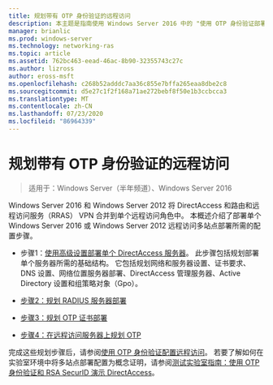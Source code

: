 ```yaml
---
title: 规划带有 OTP 身份验证的远程访问
description: 本主题是指南使用 Windows Server 2016 中的 "使用 OTP 身份验证部署远程访问" 指南的一部分。
manager: brianlic
ms.prod: windows-server
ms.technology: networking-ras
ms.topic: article
ms.assetid: 762bc463-eead-46ac-8b90-32355743c27c
ms.author: lizross
author: eross-msft
ms.openlocfilehash: c268b52adddc7aa36c855e7bffa265eaa8dbe2c8
ms.sourcegitcommit: d5e27c1f2f168a71ae272bebf8f50e1b3ccbcca3
ms.translationtype: MT
ms.contentlocale: zh-CN
ms.lasthandoff: 07/23/2020
ms.locfileid: "86964339"
---
```

# <a name="plan-remote-access-with-otp-authentication"></a>规划带有 OTP 身份验证的远程访问

>适用于：Windows Server（半年频道）、Windows Server 2016

 Windows Server 2016 和 Windows Server 2012 将 DirectAccess 和路由和远程访问服务（RRAS） VPN 合并到单个远程访问角色中。 本概述介绍了部署单个 Windows Server 2016 或 Windows Server 2012 远程访问多站点部署所需的配置步骤。  
  
  
-  步骤1：[使用高级设置部署单个 DirectAccess 服务器](../../../directaccess/single-server-advanced/deploy-a-single-directaccess-server-with-advanced-settings.md)。 此步骤包括规划部署单个服务器所需的基础结构。 它包括规划网络和服务器设置、证书要求、DNS 设置、网络位置服务器部署、DirectAccess 管理服务器、Active Directory 设置和组策略对象（Gpo）。  
  
-   [步骤2：规划 RADIUS 服务器部署](Step-2-Plan-the-RADIUS-Server-Deployment.md)  
  
-   [步骤3：规划 OTP 证书部署](Step-3-Plan-OTP-Certificate-Deployment.md)  
  
-   [步骤4：在远程访问服务器上规划 OTP](Step-4-Plan-for-OTP-on-the-Remote-Access-Server.md)  
  
完成这些规划步骤后，请参阅[使用 OTP 身份验证配置远程访问](../configure/configure-ra-with-otp-authentication.md)。 若要了解如何在实验室环境中将多站点部署配置为概念证明，请参阅[测试实验室指南：使用 OTP 身份验证和 RSA SecurID 演示 DirectAccess](../../../directaccess/tlg-otp-securid/test-lab-guide-demonstrate-directaccess-with-otp-authentication-and-rsa-securid.md)。  
  
